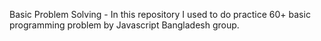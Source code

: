 Basic Problem Solving - In this repository I used to do practice 60+ basic programming problem by Javascript Bangladesh group.
